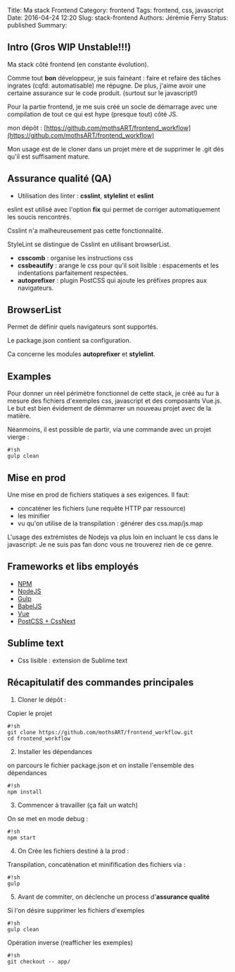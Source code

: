 Title: Ma stack Frontend
Category: frontend
Tags: frontend, css, javascript
Date: 2016-04-24 12:20
Slug: stack-frontend
Authors: Jérémie Ferry
Status: published
Summary:

## Intro (Gros WIP Unstable!!!)

Ma stack côté frontend (en constante évolution).

Comme tout **bon** développeur, je suis fainéant :
faire et refaire des tâches ingrates (cqfd: automatisable) me répugne.
De plus, j'aime avoir une certaine assurance sur le code produit. (surtout sur le javascript!)

Pour la partie frontend, je me suis créé un socle de démarrage avec une compilation de tout ce qui est hype (presque tout) côté JS.

mon dépôt : [https://github.com/mothsART/frontend_workflow](https://github.com/mothsART/frontend_workflow)

Mon usage est de le cloner dans un projet mère et de supprimer le .git dès qu'il est suffisament mature.

## Assurance qualité (QA)

- Utilisation des linter : **csslint**, **stylelint** et **eslint**

eslint est utilisé avec l'option **fix** qui permet de corriger automatiquement les soucis rencontrés.

Csslint n'a malheureusement pas cette fonctionnalité.

StyleLint se distingue de Csslint en utilisant browserList.

- **csscomb** : organise les instructions css
- **cssbeautify** : arange le css pour qu'il soit lisible : espacements et les 
indentations parfaitement respectées.
- **autoprefixer** : plugin PostCSS qui ajoute les préfixes propres aux navigateurs.

## BrowserList

Permet de définir quels navigateurs sont supportés.

Le package.json contient sa configuration.

Ca concerne les modules **autoprefixer** et **stylelint**.

## Examples

Pour donner un réel périmètre fonctionnel de cette stack, je créé au fur à mesure des fichiers d'exemples css, javascript et des composants Vue.js.
Le but est bien évidement de démmarrer un nouveau projet avec de la matière.

Néanmoins, il est possible de partir, via une commande avec un projet vierge :

    #!sh
    gulp clean

## Mise en prod

Une mise en prod de fichiers statiques a ses exigences.
Il faut:

- concaténer les fichiers (une requête HTTP par ressource)
- les minifier
- vu qu'on utilise de la transpilation : générer des css.map/js.map

L'usage des extrémistes de Nodejs va plus loin en incluant le css dans le javascript: Je ne suis pas fan donc vous ne trouverez rien de ce genre.

## Frameworks et libs employés

- [NPM](./npm.html)
- [NodeJS](./nodejs.html)
- [Gulp](./gulp.html)
- [BabelJS](./babeljs.html)
- [Vue](./vue.html)
- [PostCSS + CssNext](./postcss.html)

## Sublime text

- Css lisible : extension de Sublime text

## Récapitulatif des commandes principales

1. Cloner le dépôt :

Copier le projet

    #!sh
    git clone https://github.com/mothsART/frontend_workflow.git
    cd frontend_workflow


2. Installer les dépendances

on parcours le fichier package.json et on installe l'ensemble des dépendances

    #!sh
    npm install


3. Commencer à travailler (ça fait un watch)

On se met en mode debug :

    #!sh
    npm start


4. On Crée les fichiers destiné à la prod :

Transpilation, concatènation et minifification des fichiers via :

    #!sh
    gulp


5. Avant de commiter, on déclenche un process d'**assurance qualité**

Si l'on désire supprimer les fichiers d'exemples

    #!sh
    gulp clean

Opération inverse (reafficher les exemples)

    #!sh
    git checkout -- app/